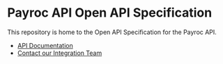 # Payroc API Open API Specification

This repository is home to the Open API Specification for the Payroc API.

- [API Documentation](https://docs.payroc.com/)
- [Contact our Integration Team](https://payroc.com/contacts/developers-isvs)
